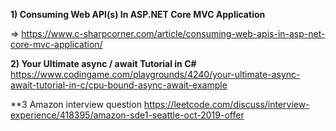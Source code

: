 	
**1) Consuming Web API(s) In ASP.NET Core MVC Application**

=> https://www.c-sharpcorner.com/article/consuming-web-apis-in-asp-net-core-mvc-application/ 

**2) Your Ultimate async / await Tutorial in C#**
https://www.codingame.com/playgrounds/4240/your-ultimate-async-await-tutorial-in-c/cpu-bound-async-await-example


**3 Amazon interview question
https://leetcode.com/discuss/interview-experience/418395/amazon-sde1-seattle-oct-2019-offer
